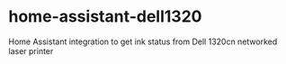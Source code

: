 # home-assistant-dell1320
Home Assistant integration to get ink status from Dell 1320cn networked laser printer
